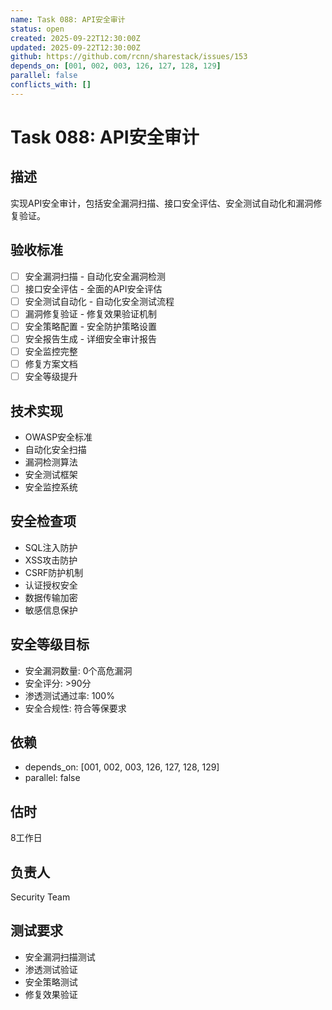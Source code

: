 ```yaml
---
name: Task 088: API安全审计
status: open
created: 2025-09-22T12:30:00Z
updated: 2025-09-22T12:30:00Z
github: https://github.com/rcnn/sharestack/issues/153
depends_on: [001, 002, 003, 126, 127, 128, 129]
parallel: false
conflicts_with: []
---
```


# Task 088: API安全审计

## 描述
实现API安全审计，包括安全漏洞扫描、接口安全评估、安全测试自动化和漏洞修复验证。

## 验收标准
- [ ] 安全漏洞扫描 - 自动化安全漏洞检测
- [ ] 接口安全评估 - 全面的API安全评估
- [ ] 安全测试自动化 - 自动化安全测试流程
- [ ] 漏洞修复验证 - 修复效果验证机制
- [ ] 安全策略配置 - 安全防护策略设置
- [ ] 安全报告生成 - 详细安全审计报告
- [ ] 安全监控完整
- [ ] 修复方案文档
- [ ] 安全等级提升

## 技术实现
- OWASP安全标准
- 自动化安全扫描
- 漏洞检测算法
- 安全测试框架
- 安全监控系统

## 安全检查项
- SQL注入防护
- XSS攻击防护
- CSRF防护机制
- 认证授权安全
- 数据传输加密
- 敏感信息保护

## 安全等级目标
- 安全漏洞数量: 0个高危漏洞
- 安全评分: >90分
- 渗透测试通过率: 100%
- 安全合规性: 符合等保要求

## 依赖
- depends_on: [001, 002, 003, 126, 127, 128, 129]
- parallel: false

## 估时
8工作日

## 负责人
Security Team

## 测试要求
- 安全漏洞扫描测试
- 渗透测试验证
- 安全策略测试
- 修复效果验证